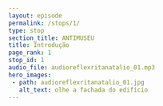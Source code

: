 ```yaml
---
layout: episode
permalink: /stops/1/
type: stop
section_title: ANTIMUSEU
title: Introdução
page_rank: 1
stop_id: 1
audio_file: audioreflexritanatalio_01.mp3
hero_images:
 - path: audioreflexritanatalio_01.jpg
   alt_text: olhe a fachada do edifício
---
```

